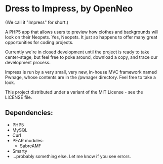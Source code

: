 Dress to Impress, by OpenNeo
============================================

(We call it "Impress" for short.)

A PHP5 app that allows users to preview how clothes and backgrounds will look
on their Neopets. Yes, Neopets. It just so happens to offer many great
opportunities for coding projects.

Currently we're in closed development until the project is ready to take
center-stage, but feel free to poke around, download a copy, and trace our
development process.

Impress is run by a very small, very new, in-house MVC framework named Pwnage,
whose contents are in the /pwnage/ directory. Feel free to take a look.

This project distributed under a variant of the MIT License - see the LICENSE
file.

Dependencies:
-------------
  - PHP5
  - MySQL
  - Curl
  - PEAR modules:
    - SabreAMF
  - Smarty
  - ...probably something else. Let me know if you see errors.
